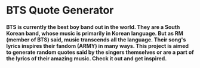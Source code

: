 <h1>BTS Quote Generator</h1>
<h4>BTS is currently the best boy band out in the world. They are a South Korean band, whose music is primarily in Korean language. But as RM (member of BTS) said, music transcends all the language. Their song's lyrics inspires their fandom (ARMY) in many ways.
  This project is aimed to generate random quotes said by the singers themselves or are a part of the lyrics of their amazing music. Check it out and get inspired.</h4>
